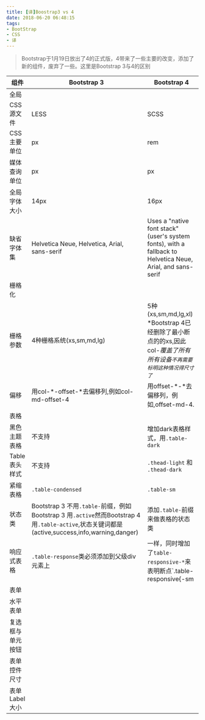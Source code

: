 ```yaml
---
title: [译]Boostrap3 vs 4
date: 2018-06-20 06:48:15
tags:
- BootStrap
- CSS
- 译
---
```

> Bootstrap于1月19日放出了4的正式版，4带来了一些主要的改变，添加了新的组件，废弃了一些。这里是Bootstrap 3与4的区别

|组件|Bootstrap 3| Bootstrap 4|
| --- | --- | --- |
|全局|
|CSS源文件|LESS|SCSS|
|CSS主要单位|px|rem|
|媒体查询单位|px|px|
|全局字体大小|14px|16px|
|缺省字体集|Helvetica Neue, Helvetica, Arial, sans-serif|Uses a "native font stack" (user's system fonts), with a fallback to Helvetica Neue, Arial, and sans-serif|
|栅格化|
|栅格参数|4种栅格系统(xs,sm,md,lg)|5种(xs,sm,md,lg,xl) *Bootstrap 4已经删除了最小断点的的xs,因此col-*覆盖了所有所有设备`不再需要标明这种情况得尺寸了`*
|偏移|用col-*-offset-*去偏移列,例如col-md-offset-4|用offset-*-*去偏移列，例如,offset-md-4.|
|表格|
|黑色主题表格|不支持|增加dark表格样式，用`.table-dark`|
|Table表头样式|不支持|`.thead-light` 和 `.thead-dark`|
|紧缩表格|`.table-condensed`|`.table-sm`|
|状态类|Bootstrap 3 不用`.table-`前缀，例如Bootstrap 3 用`.active`然而Bootstrap 4 用`.table-active`,状态关键词都是(active,success,info,warning,danger)|添加`.table-`前缀来做表格的状态类
|响应式表格|`.table-response`类必须添加到父级div元素上|一样，同时增加了`table-responsive-*`来表明断点`.table-responsive{-sm|-md|-lg|-xl}`
|表单|
|水平表单|
|复选框与单元按钮|
|表单控件尺寸|
|表单Label大小|


